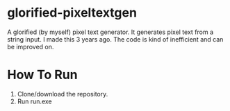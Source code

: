 # glorified-pixeltextgen
 A glorified (by myself) pixel text generator. It generates pixel text from a string input. I made this 3 years ago. The code is kind of inefficient and can be improved on.

# How To Run
 1. Clone/download the repository.
 2. Run run.exe
